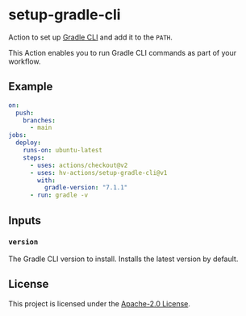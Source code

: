 # setup-gradle-cli


Action to set up [Gradle CLI](https://gradle.org/) and add it to the `PATH`.

This Action enables you to run Gradle CLI commands as part of your workflow.


## Example

```yaml
on:
  push:
    branches:
      - main
jobs:
  deploy:
    runs-on: ubuntu-latest
    steps:
      - uses: actions/checkout@v2
      - uses: hv-actions/setup-gradle-cli@v1
        with:
          gradle-version: "7.1.1"
      - run: gradle -v
```

## Inputs

### `version`

The Gradle CLI version to install. Installs the latest version by default.


## License

This project is licensed under the [Apache-2.0 License](LICENSE).
